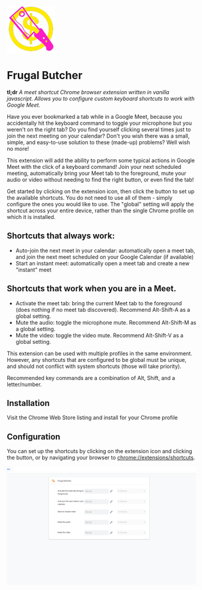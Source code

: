 ![Logo](assets/icon128.png "Frugal Butcher Logo")
# Frugal Butcher
__tl;dr__ _A meet shortcut Chrome browser extension written in vanilla javascript. Allows you to configure custom keyboard shortcuts to work with Google Meet._

Have you ever bookmarked a tab while in a Google Meet, because you accidentally hit the keyboard command to toggle your microphone but you weren't on the right tab? Do you find yourself clicking several times just to join the next meeting on your calendar? Don't you wish there was a small, simple, and easy-to-use solution to these (made-up) problems? Well wish no more!

This extension will add the ability to perform some typical actions in Google Meet with the click of a keyboard command! Join your next scheduled meeting, automatically bring your Meet tab to the foreground, mute your audio or video without needing to find the right button, or even find the tab!

Get started by clicking on the extension icon, then click the button to set up the available shortcuts. You do not need to use all of them - simply configure the ones you would like to use. The "global" setting will apply the shortcut across your entire device, rather than the single Chrome profile on which it is installed.

## Shortcuts that always work:
- Auto-join the next meet in your calendar: automatically open a meet tab, and join the next meet scheduled on your Google Calendar (if available)
- Start an instant meet: automatically open a meet tab and create a new "instant" meet

## Shortcuts that work when you are in a Meet.
- Activate the meet tab: bring the current Meet tab to the foreground (does nothing if no meet tab discovered). Recommend Alt-Shift-A as a global setting.
- Mute the audio: toggle the microphone mute. Recommend Alt-Shift-M as a global setting.
- Mute the video: toggle the video mute. Recommend Alt-Shift-V as a global setting.

This extension can be used with multiple profiles in the same environment. However, any shortcuts that are configured to be global must be unique, and should not conflict with system shortcuts (those will take priority).

Recommended key commands are a combination of Alt, Shift, and a letter/number.
## Installation
Visit the Chrome Web Store listing and install for your Chrome profile

## Configuration
You can set up the shortcuts by clicking on the extension icon and clicking the button, or by navigating your browser to [chrome://extensions/shortcuts](chrome://extensions/shortcuts).

![Screenshot](assets/screenshot.png "Screenshot")